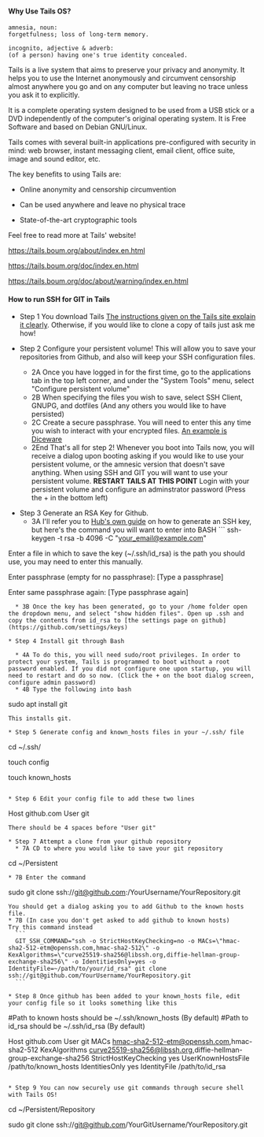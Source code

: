#### Why Use Tails OS?

```
amnesia, noun:
forgetfulness; loss of long-term memory.

incognito, adjective & adverb:
(of a person) having one's true identity concealed.
```

Tails is a live system that aims to preserve your privacy and anonymity. It helps you to use the Internet anonymously and circumvent censorship almost anywhere you go and on any computer but leaving no trace unless you ask it to explicitly.

It is a complete operating system designed to be used from a USB stick or a DVD independently of the computer's original operating system. It is Free Software and based on Debian GNU/Linux.

Tails comes with several built-in applications pre-configured with security in mind: web browser, instant messaging client, email client, office suite, image and sound editor, etc.

The key benefits to using Tails are:

* Online anonymity and censorship circumvention

* Can be used anywhere and leave no physical trace

* State-of-the-art cryptographic tools

Feel free to read more at Tails' website!

https://tails.boum.org/about/index.en.html

https://tails.boum.org/doc/index.en.html

https://tails.boum.org/doc/about/warning/index.en.html

#### How to run SSH for GIT in Tails

- Step 1 You download Tails [The instructions given on the Tails site explain it clearly](https://tails.boum.org/install/). Otherwise, if you would like to clone a copy of tails just ask me how!



- Step 2 Configure your persistent volume! This will allow you to save your repositories from Github, and also will keep your SSH configuration files.
  - 2A Once you have logged in for the first time, go to the applications tab in the top left corner, and under the "System Tools" menu, select "Configure persistent volume"
  - 2B When specifying the files you wish to save, select SSH Client, GNUPG, and dotfiles (And any others you would like to have persisted)
  - 2C Create a secure passphrase. You will need to enter this any time you wish to interact with your encrypted files. [An example is Diceware](http://world.std.com/~reinhold/diceware.html)
  - 2End That's all for step 2! Whenever you boot into Tails now, you will receive a dialog upon booting asking if you would like to use your persistent volume, or the amnesic version that doesn't save anything. When using SSH and GIT you will want to use your persistent volume. **RESTART TAILS AT THIS POINT** Login with your persistent volume and configure an adminstrator password (Press the + in the bottom left)
  
  
* Step 3 Generate an RSA Key for Github.
  * 3A I'll refer you to [Hub's own guide](https://help.github.com/articles/connecting-to-github-with-ssh/) on how to generate an SSH key, but here's the command you will want to enter into BASH ```
ssh-keygen -t rsa -b 4096 -C "your_email@example.com"

Enter a file in which to save the key (~/.ssh/id_rsa) is the path you should use, you may need to enter this manually.

Enter passphrase (empty for no passphrase): [Type a passphrase]

Enter same passphrase again: [Type passphrase again]
```  
  * 3B Once the key has been generated, go to your /home folder open the dropdown menu, and select "show hidden files". Open up .ssh and copy the contents from id_rsa to [the settings page on github](https://github.com/settings/keys)

* Step 4 Install git through Bash

  * 4A To do this, you will need sudo/root privileges. In order to protect your system, Tails is programmed to boot without a root password enabled. If you did not configure one upon startup, you will need to restart and do so now. (Click the + on the boot dialog screen, configure admin password)
  * 4B Type the following into bash 
  ```
  sudo apt install git
  ```
  This installs git.
  
* Step 5 Generate config and known_hosts files in your ~/.ssh/ file
```
cd ~/.ssh/

touch config

touch known_hosts
```

* Step 6 Edit your config file to add these two lines
```
Host github.com
    User git
```
There should be 4 spaces before "User git"

* Step 7 Attempt a clone from your github repository
  * 7A CD to where you would like to save your git repository
  ```
  cd ~/Persistent
  ```
  * 7B Enter the command 
  ```
  sudo git clone ssh://git@github.com:/YourUsername/YourRepository.git
  ```
  You should get a dialog asking you to add Github to the known hosts file. 
  * 7B (In case you don't get asked to add github to known hosts)
  Try this command instead
    ```
    GIT_SSH_COMMAND="ssh -o StrictHostKeyChecking=no -o MACs=\"hmac-sha2-512-etm@openssh.com,hmac-sha2-512\" -o KexAlgorithms=\"curve25519-sha256@libssh.org,diffie-hellman-group-exchange-sha256\" -o IdentitiesOnly=yes -o IdentityFile=~/path/to/your/id_rsa" git clone ssh://git@github.com/YourUsername/YourRepository.git
    ```
  
* Step 8 Once github has been added to your known_hosts file, edit your config file so it looks something like this

```
#Path to known hosts should be ~/.ssh/known_hosts (By default)
#Path to id_rsa should be ~/.ssh/id_rsa (By default)

Host github.com
    User git
    MACs hmac-sha2-512-etm@openssh.com,hmac-sha2-512
    KexAlgorithms curve25519-sha256@libssh.org,diffie-hellman-group-exchange-sha256
    StrictHostKeyChecking yes
    UserKnownHostsFile /path/to/known_hosts 
    IdentitiesOnly yes
    IdentityFile /path/to/id_rsa

```

* Step 9 You can now securely use git commands through secure shell with Tails OS!

```
cd ~/Persistent/Repository

sudo git clone ssh://git@github.com/YourGitUsername/YourRepository.git
```

